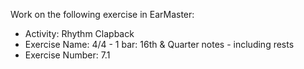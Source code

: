 Work on the following exercise in EarMaster:
- Activity: Rhythm Clapback
- Exercise Name: 4/4 - 1 bar: 16th & Quarter notes - including rests
- Exercise Number: 7.1
